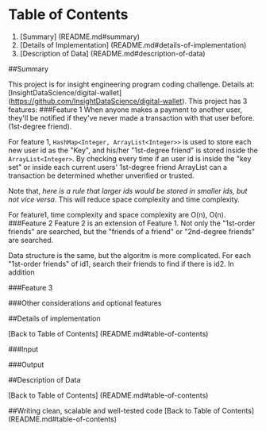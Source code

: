 # Table of Contents

1. [Summary] (README.md#summary)
2. [Details of Implementation] (README.md#details-of-implementation)
3. [Description of Data] (README.md#description-of-data)

##Summary

This project is for insight engineering program coding challenge. Details at: [InsightDataScience/digital-wallet] (https://github.com/InsightDataScience/digital-wallet).
This project has 3 features:
###Feature 1
When anyone makes a payment to another user, they'll be notified if they've never made a transaction with that user before.(1st-degree friend).

For feature 1, `HashMap<Integer, ArrayList<Integer>>` is used to store each new user id as the "Key", and his/her "1st-degree friend" is stored inside the `ArrayList<Integer>`. By checking every time if an user id is inside the "key set" or inside each current users' 1st-degree friend ArrayList can a transaction be determined whether unverified or trusted.

Note that, *here is a rule that larger ids would be stored in smaller ids, but not vice versa*. This will reduce space complexity and time complexity.

For feature1, time complexity and space complexity are O(n), O(n).
###Feature 2
Feature 2 is an extension of Feature 1. Not only the "1st-order friends" are searched, but the "friends of a friend" or "2nd-degree friends" are searched.

Data structure is the same, but the algoritm is more complicated. For each "1st-order friends" of id1, search their friends to find if there is id2. In addition

###Feature 3


###Other considerations and optional features

##Details of implementation

[Back to Table of Contents] (README.md#table-of-contents)

###Input


###Output


##Description of Data

[Back to Table of Contents] (README.md#table-of-contents)


##Writing clean, scalable and well-tested code
[Back to Table of Contents] (README.md#table-of-contents)
